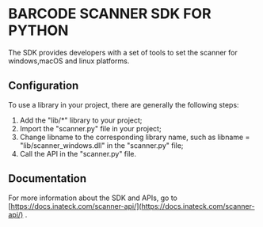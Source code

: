 # BARCODE SCANNER SDK FOR PYTHON
The SDK provides developers with a set of tools to set the scanner for windows,macOS and linux platforms. 

## Configuration
To use a library in your project, there are generally the following steps:
1. Add the "lib/*" library to your project;
2. Import the "scanner.py" file in your project;
3. Change libname to the corresponding library name, such as libname = "lib/scanner_windows.dll" in the "scanner.py" file;
4. Call the API in the "scanner.py" file.

## Documentation
For more information about the SDK and APIs, go to [https://docs.inateck.com/scanner-api/](https://docs.inateck.com/scanner-api/) .

